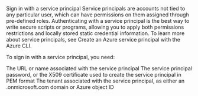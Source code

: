 Sign in with a service principal
Service principals are accounts not tied to any particular user, which can have permissions on them assigned through pre-defined roles. Authenticating with a service principal is the best way to write secure scripts or programs, allowing you to apply both permissions restrictions and locally stored static credential information. To learn more about service principals, see Create an Azure service principal with the Azure CLI.

To sign in with a service principal, you need:

The URL or name associated with the service principal
The service principal password, or the X509 certificate used to create the service principal in PEM format
The tenant associated with the service principal, as either an .onmicrosoft.com domain or Azure object ID